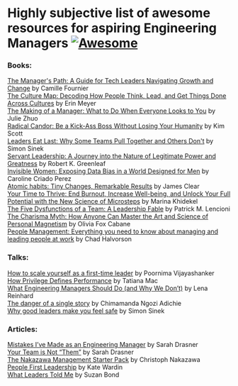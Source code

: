 # Highly subjective list of awesome resources for aspiring Engineering Managers [![Awesome](https://awesome.re/badge.svg)](https://awesome.re)

### Books:

[The Manager's Path: A Guide for Tech Leaders Navigating Growth and Change](https://amzn.to/3tB08Zh) by Camille Fournier  
[The Culture Map: Decoding How People Think, Lead, and Get Things Done Across Cultures](https://amzn.to/3v9wcEd) by Erin Meyer  
[The Making of a Manager: What to Do When Everyone Looks to You](https://amzn.to/32vaIW8) by Julie Zhuo  
[Radical Candor: Be a Kick-Ass Boss Without Losing Your Humanity](https://amzn.to/3tyR3QT) by Kim Scott  
[Leaders Eat Last: Why Some Teams Pull Together and Others Don't](https://amzn.to/3sAO0X3) by Simon Sinek  
[Servant Leadership: A Journey into the Nature of Legitimate Power and Greatness](https://amzn.to/2QK8wY1) by Robert K. Greenleaf  
[Invisible Women: Exposing Data Bias in a World Designed for Men](https://amzn.to/3eMYspD) by Caroline Criado Perez  
[Atomic habits: Tiny Changes, Remarkable Results](https://amzn.to/3thvCTw) by James Clear  
[Your Time to Thrive: End Burnout, Increase Well-being, and Unlock Your Full Potential with the New Science of Microsteps](https://amzn.to/3hm93ur) by Marina Khidekel  
[The Five Dysfunctions of a Team: A Leadership Fable](https://amzn.to/2Qpqnnp) by Patrick M. Lencioni  
[The Charisma Myth: How Anyone Can Master the Art and Science of Personal Magnetism](https://amzn.to/3vp7pMH) by Olivia Fox Cabane  
[People Management: Everything you need to know about managing and leading people at work](https://amzn.to/3yN9ILF) by Chad Halvorson

### Talks:
[How to scale yourself as a first-time leader](https://www.youtube.com/watch?v=LKkohgxsZdI) by Poornima Vijayashanker  
[How Privilege Defines Performance](https://www.youtube.com/watch?v=Hzs_8e3Xhhc) by Tatiana Mac  
[What Engineering Managers Should Do (and Why We Don’t)](https://www.youtube.com/watch?v=Q_bJVokYLRI) by Lena Reinhard  
[The danger of a single story](https://www.youtube.com/watch?v=D9Ihs241zeg) by Chimamanda Ngozi Adichie  
[Why good leaders make you feel safe](https://www.youtube.com/watch?v=lmyZMtPVodo) by Simon Sinek  

### Articles:  
[Mistakes I’ve Made as an Engineering Manager](https://css-tricks.com/mistakes-ive-made-as-an-engineering-manager/) by Sarah Drasner  
[Your Team is Not “Them”](https://css-tricks.com/your-team-is-not-them/) by Sarah Drasner  
[The Nakazawa Management Starter Pack](https://cpojer.net/posts/the-nakazawa-management-starter-pack) by Christoph Nakazawa  
[People First Leadership](https://www.youtube.com/watch?v=GqKJ6SEyMBY) by Kate Wardin  
[What Leaders Told Me](https://www.suzanbond.com/articles/what-leaders-told-me-about-their-experience-as-a-tech-exec) by Suzan Bond
